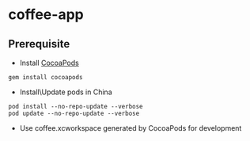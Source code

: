 coffee-app
==========

## Prerequisite
  * Install [CocoaPods](http://cocoapods.org)
  
  ```
  gem install cocoapods
  ```
    
  * Install\Update pods in China

  ```
  pod install --no-repo-update --verbose
  pod update --no-repo-update --verbose
  ```

  * Use coffee.xcworkspace generated by CocoaPods for development
